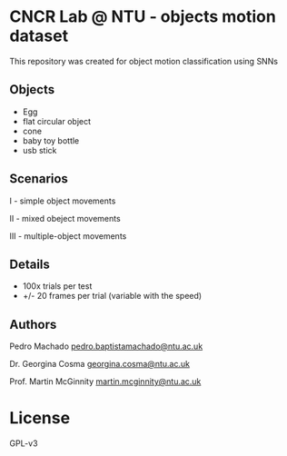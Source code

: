 # CNCR Lab @ NTU - objects motion dataset

This repository was created for object motion classification using SNNs

## Objects
* Egg
* flat circular object
* cone
* baby toy bottle
* usb stick

## Scenarios

I - simple object movements

II - mixed obeject movements

III - multiple-object movements


## Details
* 100x trials per test
* +/- 20 frames per trial (variable with the speed)

## Authors

Pedro Machado <pedro.baptistamachado@ntu.ac.uk>

Dr. Georgina Cosma <georgina.cosma@ntu.ac.uk>

Prof. Martin McGinnity <martin.mcginnity@ntu.ac.uk>

# License

GPL-v3 
